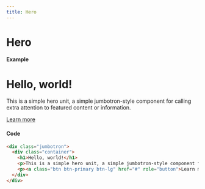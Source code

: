 ```yaml
---
title: Hero
---
```


# Hero

#### Example
<div class="jumbotron">
  <div class="container">
    <h1>Hello, world!</h1> 
    <p>This is a simple hero unit, a simple jumbotron-style component for calling extra attention to featured content or information.</p>
    <p><a class="btn btn-primary btn-lg" href="#" role="button">Learn more</a></p>
  </div>
</div>

#### Code
``` html
<div class="jumbotron">
  <div class="container">
    <h1>Hello, world!</h1> 
    <p>This is a simple hero unit, a simple jumbotron-style component for calling extra attention to featured content or information.</p>
    <p><a class="btn btn-primary btn-lg" href="#" role="button">Learn more</a></p>
  </div>
</div>
```

